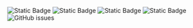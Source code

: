![Static Badge](https://img.shields.io/badge/blacklists-60-000000) ![Static Badge](https://img.shields.io/badge/blacklisted-2723501-cc0000) ![Static Badge](https://img.shields.io/badge/whitelisted-2242-00CC00) ![Static Badge](https://img.shields.io/badge/streaming_blacklist-28106-000000) ![GitHub issues](https://img.shields.io/github/issues/fabriziosalmi/blacklists)
